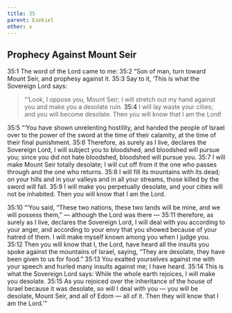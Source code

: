 ```yaml
---
title: 35
parent: Ezekiel
other: x
---
```


## Prophecy Against Mount Seir

<a name="35:1">35:1</a> The word of the Lord came to me: <a name="35:2">35:2</a> “Son of man, turn toward Mount Seir, and prophesy against it. <a name="35:3">35:3</a> Say to it, ‘This is what the Sovereign Lord says:

> “‘Look, I oppose you, Mount Seir;
> I will stretch out my hand against you
> and make you a desolate ruin.
> <a name="35:4">35:4</a> I will lay waste your cities;
> and you will become desolate.
> Then you will know that I am the Lord!

<a name="35:5">35:5</a> “‘You have shown unrelenting hostility, and handed the people of Israel over to the power of the sword at the time of their calamity, at the time of their final punishment. <a name="35:6">35:6</a> Therefore, as surely as I live, declares the Sovereign Lord, I will subject you to bloodshed, and bloodshed will pursue you; since you did not hate bloodshed, bloodshed will pursue you. <a name="35:7">35:7</a> I will make Mount Seir totally desolate; I will cut off from it the one who passes through and the one who returns. <a name="35:8">35:8</a> I will fill its mountains with its dead; on your hills and in your valleys and in all your streams, those killed by the sword will fall. <a name="35:9">35:9</a> I will make you perpetually desolate, and your cities will not be inhabited. Then you will know that I am the Lord.

<a name="35:10">35:10</a> “‘You said, “These two nations, these two lands will be mine, and we will possess them,” — although the Lord was there — <a name="35:11">35:11</a> therefore, as surely as I live, declares the Sovereign Lord, I will deal with you according to your anger, and according to your envy that you showed because of your hatred of them. I will make myself known among you when I judge you. <a name="35:12">35:12</a> Then you will know that I, the Lord, have heard all the insults you spoke against the mountains of Israel, saying, “They are desolate, they have been given to us for food.” <a name="35:13">35:13</a> You exalted yourselves against me with your speech and hurled many insults against me; I have heard. <a name="35:14">35:14</a> This is what the Sovereign Lord says: While the whole earth rejoices, I will make you desolate. <a name="35:15">35:15</a> As you rejoiced over the inheritance of the house of Israel because it was desolate, so will I deal with you — you will be desolate, Mount Seir, and all of Edom — all of it. Then they will know that I am the Lord.’”
